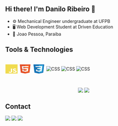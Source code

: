 ## Hi there! I'm Danilo Ribeiro 👋

- ⚙️ Mechanical Engineer undergraduate at UFPB
- 🖥️ Web Development Student at Driven Education
- 📍 Joao Pessoa, Paraiba

## Tools & Technologies

<div style="display: inline_block" ><br>
  <img align="center" alt="Js" height="30" width="40" src="https://raw.githubusercontent.com/devicons/devicon/master/icons/javascript/javascript-plain.svg" />
  <img align="center" alt="HTML" height="30" width="40" src="https://raw.githubusercontent.com/devicons/devicon/master/icons/html5/html5-original.svg" />
  <img align="center" alt="CSS" height="30" width="40" src="https://raw.githubusercontent.com/devicons/devicon/master/icons/css3/css3-original.svg" />
  <img align="center" alt="CSS" height="30" width="40" src="https://cdn.jsdelivr.net/gh/devicons/devicon/icons/git/git-plain.svg" />
  <img align="center" alt="CSS" height="30" width="40" src="https://cdn.jsdelivr.net/gh/devicons/devicon/icons/github/github-original.svg" />
  <img align="center" alt="CSS" height="30" width="40" src="https://cdn.jsdelivr.net/gh/devicons/devicon/icons/vscode/vscode-original.svg" />
</div>

<p>&nbsp</p>

<div align="center">
  <img height="150em" src="https://github-readme-stats.vercel.app/api?username=Danilosrr&show_icons=true&theme=github&include_all_commits=true&count_private=true"/>
  <img height="150em" src="https://github-readme-stats.vercel.app/api/top-langs/?username=Danilosrr&layout=compact&langs_count=7&theme=default"/>
</div>

## Contact

<div> 
  <a href="https://instagram.com/https://www.instagram.com/danilo_srr/"><img src="https://img.shields.io/badge/-Instagram-%23E4405F?style=for-the-badge&logo=instagram&logoColor=white"></a>
  <a href = "mailto:danilo_srr@hotmail.com"><img src="https://img.shields.io/badge/Microsoft_Outlook-0078D4?style=for-the-badge&logo=hotmail&logoColor=white"></a>
  <a href="https://www.linkedin.com/in/danilo-ribeiro-419a2a1b8"><img src="https://img.shields.io/badge/-LinkedIn-%230077B5?style=for-the-badge&logo=linkedin&logoColor=white"></a> 
</div>
